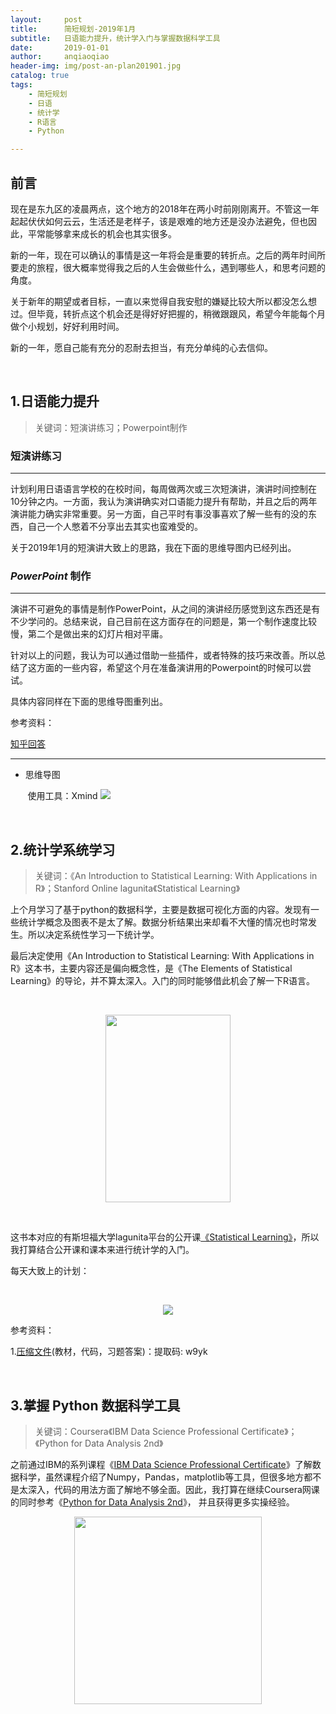```yaml
---
layout:     post
title:      简短规划-2019年1月
subtitle:   日语能力提升，统计学入门与掌握数据科学工具
date:       2019-01-01
author:     anqiaoqiao
header-img: img/post-an-plan201901.jpg
catalog: true
tags:
    - 简短规划
    - 日语
    - 统计学
    - R语言
    - Python

---
```


## 前言

现在是东九区的凌晨两点，这个地方的2018年在两小时前刚刚离开。不管这一年起起伏伏如何云云，生活还是老样子，该是艰难的地方还是没办法避免，但也因此，平常能够拿来成长的机会也其实很多。

新的一年，现在可以确认的事情是这一年将会是重要的转折点。之后的两年时间所要走的旅程，很大概率觉得我之后的人生会做些什么，遇到哪些人，和思考问题的角度。

关于新年的期望或者目标，一直以来觉得自我安慰的嫌疑比较大所以都没怎么想过。但毕竟，转折点这个机会还是得好好把握的，稍微跟跟风，希望今年能每个月做个小规划，好好利用时间。

新的一年，愿自己能有充分的忍耐去担当，有充分单纯的心去信仰。

&nbsp;

## 1.日语能力提升

>关键词：短演讲练习；Powerpoint制作

### 短演讲练习
----------
计划利用日语语言学校的在校时间，每周做两次或三次短演讲，演讲时间控制在10分钟之内。一方面，我认为演讲确实对口语能力提升有帮助，并且之后的两年演讲能力确实非常重要。另一方面，自己平时有事没事喜欢了解一些有的没的东西，自己一个人憋着不分享出去其实也蛮难受的。

关于2019年1月的短演讲大致上的思路，我在下面的思维导图内已经列出。

### *PowerPoint* 制作
----------

演讲不可避免的事情是制作PowerPoint，从之间的演讲经历感觉到这东西还是有不少学问的。总结来说，自己目前在这方面存在的问题是，第一个制作速度比较慢，第二个是做出来的幻灯片相对平庸。

针对以上的问题，我认为可以通过借助一些插件，或者特殊的技巧来改善。所以总结了这方面的一些内容，希望这个月在准备演讲用的Powerpoint的时候可以尝试。

具体内容同样在下面的思维导图重列出。

参考资料：

[知乎回答](https://www.zhihu.com/question/27666000 "PowerPoint 到底有多厉害？--看山不是山的回答")




----------
- 思维导图

&nbsp;&nbsp;&nbsp;&nbsp;&nbsp;&nbsp;&nbsp;使用工具：Xmind
![](https://picgo.oss-ap-northeast-1.aliyuncs.com/img/img-presentation201901.PNG)

&nbsp;

## 2.统计学系统学习
> 关键词：《An Introduction to Statistical Learning: With Applications in R》；Stanford Online lagunita《Statistical Learning》

上个月学习了基于python的数据科学，主要是数据可视化方面的内容。发现有一些统计学概念及图表不是太了解。数据分析结果出来却看不大懂的情况也时常发生。所以决定系统性学习一下统计学。

最后决定使用《An Introduction to Statistical Learning: With Applications in R》这本书，主要内容还是偏向概念性，是《The Elements of Statistical Learning》的导论，并不算太深入。入门的同时能够借此机会了解一下R语言。

&nbsp;

<div align = center><img width="200" height="300" src="http://www-bcf.usc.edu/~gareth/ISL/ISL%20Cover%202.jpg"></div>

&nbsp;

这书本对应的有斯坦福大学lagunita平台的公开课[《Statistical Learning》](https://lagunita.stanford.edu/courses/HumanitiesSciences/StatLearning/Winter2016/about "Statistical Learning")，所以我打算结合公开课和课本来进行统计学的入门。

每天大致上的计划：

&nbsp;
&nbsp;

<div align = center><img src="https://picgo.oss-ap-northeast-1.aliyuncs.com/img/img-stats201901.PNG"></div>


参考资料：

1.[压缩文件](https://pan.baidu.com/s/11fvSU2pIRD-C-KtDQHVX6Q )(教材，代码，习题答案)：提取码: w9yk 

&nbsp;

## 3.掌握 Python 数据科学工具

> 关键词：Coursera《IBM Data Science Professional Certificate》；《Python for Data Analysis 2nd》

之前通过IBM的系列课程《[IBM Data Science Professional Certificate](https://www.coursera.org/specializations/ibm-data-science-professional-certificate)》了解数据科学，虽然课程介绍了Numpy，Pandas，matplotlib等工具，但很多地方都不是太深入，代码的用法方面了解地不够全面。因此，我打算在继续Coursera网课的同时参考《[Python for Data Analysis 2nd](http://wesmckinney.com/pages/book.html)》， 并且获得更多实操经验。
&nbsp;
&nbsp;
<div align=center><img width = "300" src = "https://covers.oreillystatic.com/images/0636920050896/cat.gif"></div> 

